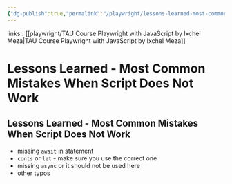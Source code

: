 ```yaml
---
{"dg-publish":true,"permalink":"/playwright/lessons-learned-most-common-mistakes-when-script-does-not-work/","tags":["playwright"],"created":"","updated":""}
---
```


links:: [[playwright/TAU Course Playwright with JavaScript by Ixchel Meza\|TAU Course Playwright with JavaScript by Ixchel Meza]]

# Lessons Learned - Most Common Mistakes When Script Does Not Work

## Lessons Learned - Most Common Mistakes When Script Does Not Work

- missing `await` in statement
- `conts` or `let` - make sure you use the correct one 
- missing `async` or it should not be used here
- other typos